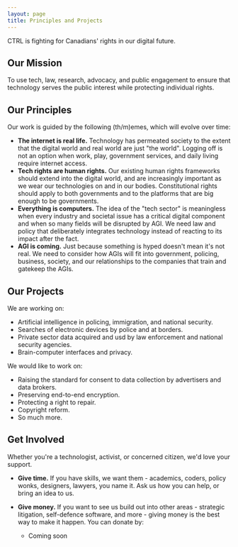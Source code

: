 ```yaml
---
layout: page
title: Principles and Projects
---
```

CTRL is fighting for Canadians' rights in our digital future.

## Our Mission

To use tech, law, research, advocacy, and public engagement to ensure that technology serves the public interest while protecting individual rights. 

## Our Principles

Our work is guided by the following (th/m)emes, which will evolve over time:

* **The internet is real life.**  Technology has permeated society to the extent that the digital world and real world are just "the world". Logging off is not an option when work, play, government services, and daily living require internet access. 
* **Tech rights are human rights.** Our existing human rights frameworks should extend into the digital world, and are increasingly important as we wear our technologies on and in our bodies. Constitutional rights should apply to both governments and to the platforms that are big enough to be governments.
* **Everything is computers.** The idea of the "tech sector" is meaningless when every industry and societal issue has a critical digital component and when so many fields will be disrupted by AGI. We need law and policy that deliberately integrates technology instead of reacting to its impact after the fact.
* **AGI is coming.** Just because something is hyped doesn't mean it's not real. We need to consider how AGIs will fit into government, policing, business, society, and our relationships to the companies that train and gatekeep the AGIs.

## Our Projects

We are working on:

* Artificial intelligence in policing, immigration, and national security.
* Searches of electronic devices by police and at borders.
* Private sector data acquired and usd by law enforcement and national security agencies.
* Brain-computer interfaces and privacy.

We would like to work on:

* Raising the standard for consent to data collection by advertisers and data brokers.
* Preserving end-to-end encryption.
* Protecting a right to repair.
* Copyright reform.
* So much more.

## Get Involved

Whether you're a technologist, activist, or concerned citizen, we'd love your support.

* **Give time.** If you have skills, we want them - academics, coders, policy wonks, designers, lawyers, you name it. Ask us how you can help, or bring an idea to us.
* **Give money.** If you want to see us build out into other areas - strategic litigation, self-defence software, and more - giving money is the best way to make it happen. You can donate by:

  * Coming soon